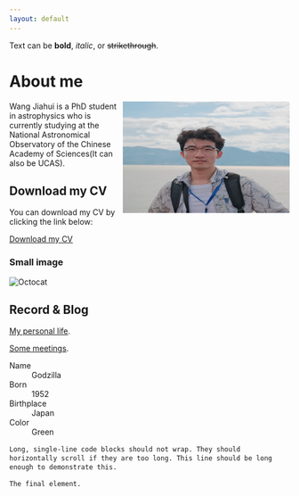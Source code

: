 ```yaml
---
layout: default
---
```




Text can be **bold**, _italic_, or ~~strikethrough~~.


# About me

<div style="float: right;">
    <img src="me.jpg" alt="Image" width="300" height="200" />
</div>

Wang Jiahui is a PhD student in astrophysics who is currently studying at the National Astronomical Observatory of the Chinese Academy of Sciences(It can also be UCAS).

## Download my CV

You can download my CV by clicking the link below:

[Download my CV](CV.pdf)


### Small image

![Octocat](https://github.githubassets.com/images/icons/emoji/octocat.png)



## Record & Blog


[My personal life](./another-page.html).

[Some meetings](./meeting.html).


<dl>
<dt>Name</dt>
<dd>Godzilla</dd>
<dt>Born</dt>
<dd>1952</dd>
<dt>Birthplace</dt>
<dd>Japan</dd>
<dt>Color</dt>
<dd>Green</dd>
</dl>

```
Long, single-line code blocks should not wrap. They should horizontally scroll if they are too long. This line should be long enough to demonstrate this.
```

```
The final element.
```
